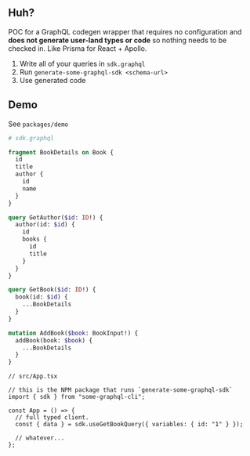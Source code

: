 ## Huh?

POC for a GraphQL codegen wrapper that requires no configuration and **does not generate user-land types or code** so nothing needs to be checked in. Like Prisma for React + Apollo.

1. Write all of your queries in `sdk.graphql`
2. Run `generate-some-graphql-sdk <schema-url>`
3. Use generated code

## Demo

See `packages/demo`

```graphql
# sdk.graphql

fragment BookDetails on Book {
  id
  title
  author {
    id
    name
  }
}

query GetAuthor($id: ID!) {
  author(id: $id) {
    id
    books {
      id
      title
    }
  }
}

query GetBook($id: ID!) {
  book(id: $id) {
    ...BookDetails
  }
}

mutation AddBook($book: BookInput!) {
  addBook(book: $book) {
    ...BookDetails
  }
}
```

```tsx
// src/App.tsx

// this is the NPM package that runs `generate-some-graphql-sdk`
import { sdk } from "some-graphql-cli";

const App = () => {
  // full typed client.
  const { data } = sdk.useGetBookQuery({ variables: { id: "1" } });

  // whatever...
};
```
